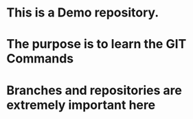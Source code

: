 # This is a Demo repository.
# The purpose is to learn the GIT Commands
# Branches and repositories are extremely important here
